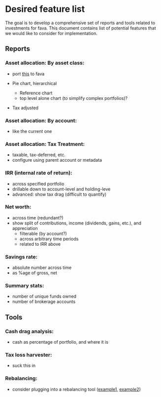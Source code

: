 # Desired feature list

The goal is to develop a comprehensive set of reports and tools related to investments
for fava. This document contains list of potential features that we would like to
consider for implementation.

## Reports

### Asset allocation: By asset class:
- port [this](https://github.com/redstreet/beancount_asset_allocation) to fava
- Pie chart, hierarchical
  - Reference chart
  - top level alone chart (to simplify complex portfolios)?

- Tax adjusted

### Asset allocation: By account:
- like the current one

### Asset allocation: Tax Treatment:
- taxable, tax-deferred, etc.
- configure using parent account or metadata

### IRR (internal rate of return):
- across specified portfolio
- drillable down to account-level and holding-leve
- advanced: show tax drag (difficult to quantify)

### Net worth:
- across time (redundant?)
- show split of contributions, income (dividends, gains, etc.), and appreciation
  - filterable (by account?)
  - across arbitrary time periods
  - related to IRR above

### Savings rate:
- absolute number across time
- as %age of gross, net

### Summary stats:
- number of unique funds owned
- number of brokerage accounts


## Tools

### Cash drag analysis:
- cash as percentage of portfolio, and where it is

### Tax loss harvester:
- suck this in

### Rebalancing:
- consider plugging into a rebalancing tool
  ([example1](https://github.com/AlexisDeschamps/portfolio-rebalancer),
  [example2](https://github.com/hoostus/lazy_rebalance))

